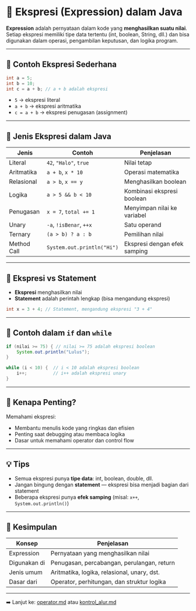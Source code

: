 # 🧠 Ekspresi (Expression) dalam Java

**Expression** adalah pernyataan dalam kode yang **menghasilkan suatu nilai**.  
Setiap ekspresi memiliki tipe data tertentu (int, boolean, String, dll.) dan bisa digunakan dalam operasi, pengambilan keputusan, dan logika program.

---

## 📌 Contoh Ekspresi Sederhana

```java
int a = 5;
int b = 10;
int c = a + b; // a + b adalah ekspresi
````

* `5` → ekspresi literal
* `a + b` → ekspresi aritmatika
* `c = a + b` → ekspresi penugasan (assignment)

---

## 🧮 Jenis Ekspresi dalam Java

| Jenis       | Contoh                     | Penjelasan                   |
| ----------- | -------------------------- | ---------------------------- |
| Literal     | `42`, `"Halo"`, `true`     | Nilai tetap                  |
| Aritmatika  | `a + b`, `x * 10`          | Operasi matematika           |
| Relasional  | `a > b`, `x == y`          | Menghasilkan boolean         |
| Logika      | `a > 5 && b < 10`          | Kombinasi ekspresi boolean   |
| Penugasan   | `x = 7`, `total += 1`      | Menyimpan nilai ke variabel  |
| Unary       | `-a`, `!isBenar`, `++x`    | Satu operand                 |
| Ternary     | `(a > b) ? a : b`          | Pemilihan nilai              |
| Method Call | `System.out.println("Hi")` | Ekspresi dengan efek samping |

---

## 🔁 Ekspresi vs Statement

* **Ekspresi** menghasilkan nilai
* **Statement** adalah perintah lengkap (bisa mengandung ekspresi)

```java
int x = 3 + 4; // Statement, mengandung ekspresi "3 + 4"
```

---

## 🧪 Contoh dalam `if` dan `while`

```java
if (nilai >= 75) { // nilai >= 75 adalah ekspresi boolean
    System.out.println("Lulus");
}

while (i < 10) {  // i < 10 adalah ekspresi boolean
    i++;          // i++ adalah ekspresi unary
}
```

---

## 📌 Kenapa Penting?

Memahami ekspresi:

* Membantu menulis kode yang ringkas dan efisien
* Penting saat debugging atau membaca logika
* Dasar untuk memahami operator dan control flow

---

## 💡 Tips

* Semua ekspresi punya **tipe data**: int, boolean, double, dll.
* Jangan bingung dengan **statement** — ekspresi bisa menjadi bagian dari statement
* Beberapa ekspresi punya **efek samping** (misal: `x++`, `System.out.println()`)

---

## 📌 Kesimpulan

| Konsep       | Penjelasan                                  |
| ------------ | ------------------------------------------- |
| Expression   | Pernyataan yang menghasilkan nilai          |
| Digunakan di | Penugasan, percabangan, perulangan, return  |
| Jenis umum   | Aritmatika, logika, relasional, unary, dst. |
| Dasar dari   | Operator, perhitungan, dan struktur logika  |

---

➡️ Lanjut ke: [operator.md](operator.md) atau [kontrol\_alur.md](kontrol_alur.md)

```